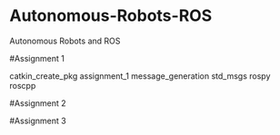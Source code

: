 # Autonomous-Robots-ROS
Autonomous Robots and ROS

#Assignment 1

catkin_create_pkg assignment_1 message_generation std_msgs rospy roscpp


#Assignment 2

#Assignment 3
